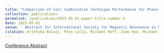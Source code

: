 ```yaml
---
title: "Comparison of Coil Combination Technique Performance for Phase Preservation"
collection: publications
permalink: /publication/2023-05-01-paper-title-number-2
date: 2023-05-01
venue: ' Abstract for International Society for Magnetic Resonance in Medicine 2023'
citation: Krithika Balaji, Pete Lally, Michael Hoff, Zimu Huo, Michael Mendoza, Neal K Bangerter  
---
```



[Conference Abstract](../files/bssfpcoil_ismrm2023.html) 
